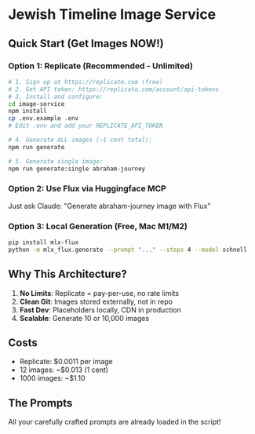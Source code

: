 # Jewish Timeline Image Service

## Quick Start (Get Images NOW!)

### Option 1: Replicate (Recommended - Unlimited)
```bash
# 1. Sign up at https://replicate.com (free)
# 2. Get API token: https://replicate.com/account/api-tokens
# 3. Install and configure:
cd image-service
npm install
cp .env.example .env
# Edit .env and add your REPLICATE_API_TOKEN

# 4. Generate ALL images (~1 cent total):
npm run generate

# 5. Generate single image:
npm run generate:single abraham-journey
```

### Option 2: Use Flux via Huggingface MCP
Just ask Claude: "Generate abraham-journey image with Flux"

### Option 3: Local Generation (Free, Mac M1/M2)
```bash
pip install mlx-flux
python -m mlx_flux.generate --prompt "..." --steps 4 --model schnell
```

## Why This Architecture?

1. **No Limits**: Replicate = pay-per-use, no rate limits
2. **Clean Git**: Images stored externally, not in repo
3. **Fast Dev**: Placeholders locally, CDN in production
4. **Scalable**: Generate 10 or 10,000 images

## Costs
- Replicate: $0.0011 per image
- 12 images: ~$0.013 (1 cent)
- 1000 images: ~$1.10

## The Prompts
All your carefully crafted prompts are already loaded in the script!